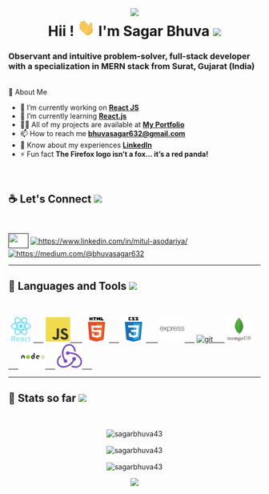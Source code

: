 <h1 align="center"><img src="https://www.aagnia.com/wp-content/uploads/2021/12/39998-web-development.gif" align="center" width= "50%"  /> 
</br>Hii ! <img src="https://raw.githubusercontent.com/ABSphreak/ABSphreak/master/gifs/Hi.gif" width="35"> I'm Sagar Bhuva <img height="50" src="https://camo.githubusercontent.com/eff6d06962a561a00c761b67edaa3dcce718108731781eea93bbb21940ba556a/68747470733a2f2f656d6f6a692e67672f6173736574732f656d6f6a692f373333332d706172726f7464616e63652e676966"> </h1>
<h3 align="left">Observant and intuitive problem-solver, full-stack developer with a specialization in MERN stack from Surat, Gujarat (India)</h3>
<br>
 🙋 About Me

- 🔭 I’m currently working on **[React JS]("")**
- 🌱 I’m currently learning **[React.js]()**
- 👨‍💻 All of my projects are available at **[My Portfolio](https://sagarbhuva43.netlify.app/)**
- 📫 How to reach me **bhuvasagar632@gmail.com**
- 📄 Know about my experiences **[LinkedIn](https://www.linkedin.com/in/sagar-bhuva-79a0a4127/)**
- ⚡ Fun fact **The Firefox logo isn’t a fox… it’s a red panda!**
<br/>
<h2 align="left">☕ Let's Connect <img src="https://raw.githubusercontent.com/ShahriarShafin/ShahriarShafin/main/Assets/handshake.gif" width="70"> </h2>
<br>
 <p align="left">
<a href="" target="blank"><img align="center" src="https://twitter.com/bhuvasagar632" alt="" height="30" width="40" /></a>
<a href="https://www.linkedin.com/in/sagar-bhuva-79a0a4127/" target="blank"><img align="center" src="https://raw.githubusercontent.com/rahuldkjain/github-profile-readme-generator/master/src/images/icons/Social/linked-in-alt.svg" alt="https://www.linkedin.com/in/mitul-asodariya/" height="30" width="40" /></a>
<a href="https://medium.com/@bhuvasagar632" target="blank"><img align="center" src="https://seeklogo.com/images/M/medium-logo-F0ACFCCD58-seeklogo.com.png" alt="https://medium.com/@bhuvasagar632" height="40" width="40"/></a>
<hr>
<h2 align="left">🚀 Languages and Tools <img src="https://camo.githubusercontent.com/beb64ff21c883e318e4f5db5231c2ba4175705bea1c9249e82a41ab375db4f75/68747470733a2f2f6d65646961322e67697068792e636f6d2f6d656469612f51737347456d706b79454f684243623765312f67697068792e6769663f6369643d656366303565343761306e336769316266716e74716d6f62386739616964316f796a327772336473336d67373030626c267269643d67697068792e676966" width="35"/> </h2>
<br>
<p align="left">
   <a href="https://reactjs.org/" target="_blank"> <img src="https://raw.githubusercontent.com/devicons/devicon/master/icons/react/react-original-wordmark.svg" alt="react" width="50" height="50"/>&nbsp;&nbsp;&nbsp;&nbsp;&nbsp;</a>
    <a href="https://developer.mozilla.org/en-US/docs/Web/JavaScript" target="_blank"> <img src="https://raw.githubusercontent.com/devicons/devicon/master/icons/javascript/javascript-original.svg" alt="javascript" width="50" height="50"/> &nbsp;&nbsp;&nbsp;&nbsp;&nbsp;</a> 
   <a href="https://www.w3.org/html/" target="_blank"> <img src="https://raw.githubusercontent.com/devicons/devicon/master/icons/html5/html5-original-wordmark.svg" alt="html5" width="50" height="50"/>&nbsp;&nbsp;&nbsp;&nbsp;&nbsp;</a>
  <a href="https://www.w3schools.com/css/" target="_blank"> <img src="https://raw.githubusercontent.com/devicons/devicon/master/icons/css3/css3-original-wordmark.svg" alt="css3" width="50" height="50"/> &nbsp;&nbsp;&nbsp;&nbsp;&nbsp;</a> 
  <a href="https://expressjs.com" target="_blank"> <img src="https://raw.githubusercontent.com/devicons/devicon/master/icons/express/express-original-wordmark.svg" alt="express" width="50" height="50"/>&nbsp;&nbsp;&nbsp;&nbsp;&nbsp;</a> 
  <a href="https://git-scm.com/" target="_blank"> <img src="https://www.vectorlogo.zone/logos/git-scm/git-scm-icon.svg" alt="git" width="50" height="50"/> &nbsp;&nbsp;&nbsp;&nbsp;&nbsp;</a> 
  <a href="https://www.mongodb.com/" target="_blank"> <img src="https://raw.githubusercontent.com/devicons/devicon/master/icons/mongodb/mongodb-original-wordmark.svg" alt="mongodb" width="50" height="50"/>&nbsp;&nbsp;&nbsp;&nbsp;&nbsp;</a> 
  <a href="https://nodejs.org" target="_blank"> <img src="https://raw.githubusercontent.com/devicons/devicon/master/icons/nodejs/nodejs-original-wordmark.svg" alt="nodejs" width="50" height="50"/>&nbsp;&nbsp;&nbsp;&nbsp;&nbsp;</a> 
  <a href="https://redux.js.org" target="_blank"> <img src="https://raw.githubusercontent.com/devicons/devicon/master/icons/redux/redux-original.svg" alt="redux" width="50" height="50"/>&nbsp;&nbsp;&nbsp;&nbsp;&nbsp;</a> </p>
  <hr>
<h2 align="left">👷 Stats so far <img src="https://camo.githubusercontent.com/f11b92476ee793cfe97f20e0564ab552bd9bd670179d7b6772c59bb4d3218ca6/68747470733a2f2f692e70696e696d672e636f6d2f6f726967696e616c732f36352f63342f66342f36356334663435323537316265313236316539633632336637646134383861632e676966" width="35"/> </h2>
<br>
<p align="center" ><img align="center" src="https://github-readme-stats.vercel.app/api?username=sagarbhuva43&show_icons=true&locale=en&hide_border=true&theme=dark" alt="sagarbhuva43" /></p>
<p align="center" ><img align="center" src="https://github-readme-streak-stats.herokuapp.com/?user=sagarbhuva43&hide_border=true&theme=dark" alt="sagarbhuva43" /></p>
<p align="center" ><img align="center" src="https://github-readme-stats.vercel.app/api/top-langs?username=sagarbhuva43&show_icons=true&locale=en&layout=compact&hide_border=true&theme=dark" alt="sagarbhuva43" /></p>
<p align="center">
  <img  src="https://raw.githubusercontent.com/Trilokia/Trilokia/379277808c61ef204768a61bbc5d25bc7798ccf1/bottom_header.svg">
  </p>
 
